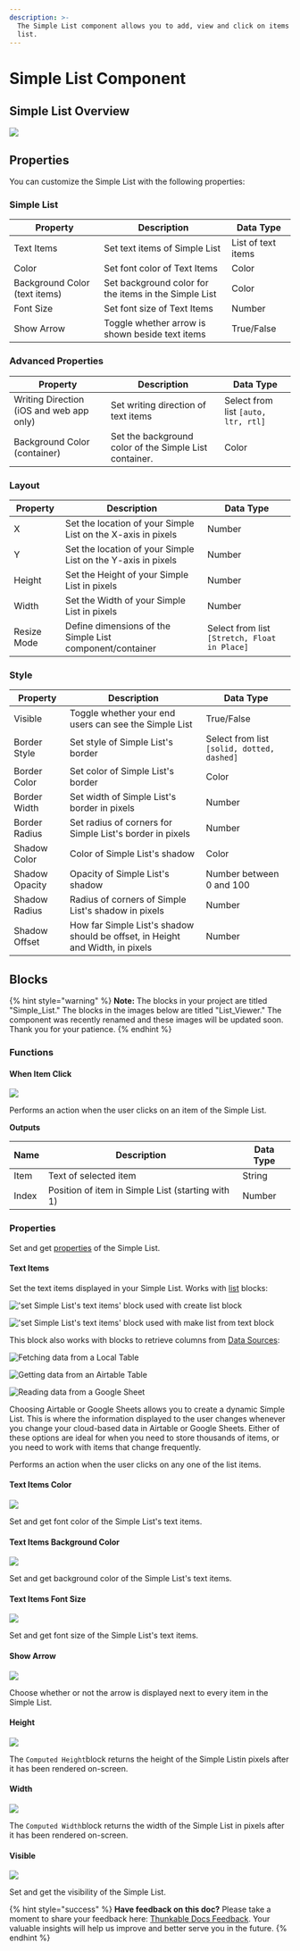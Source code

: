 ```yaml
---
description: >-
  The Simple List component allows you to add, view and click on items in a
  list.
---
```


# Simple List Component

## Simple List Overview

![](../../../.gitbook/assets/list-viewer-fig-1.png)

## Properties

You can customize the Simple List with the following properties:

### Simple List

| Property                      | Description                                           | Data Type          |
| ----------------------------- | ----------------------------------------------------- | ------------------ |
| Text Items                    | Set text items of Simple List                         | List of text items |
| Color                         | Set font color of Text Items                          | Color              |
| Background Color (text items) | Set background color for the items in the Simple List | Color              |
| Font Size                     | Set font size of Text Items                           | Number             |
| Show Arrow                    | Toggle whether arrow is shown beside text items       | True/False         |

### Advanced Properties

| Property                                 | Description                                            | Data Type                           |
| ---------------------------------------- | ------------------------------------------------------ | ----------------------------------- |
| Writing Direction (iOS and web app only) | Set writing direction of text items                    | Select from list `[auto, ltr, rtl]` |
| Background Color (container)             | Set the background color of the Simple List container. | Color                               |

### Layout

| Property    | Description                                                  | Data Type                                    |
| ----------- | ------------------------------------------------------------ | -------------------------------------------- |
| X           | Set the location of your Simple List on the X-axis in pixels | Number                                       |
| Y           | Set the location of your Simple List on the Y-axis in pixels | Number                                       |
| Height      | Set the Height of your Simple List in pixels                 | Number                                       |
| Width       | Set the Width of your Simple List in pixels                  | Number                                       |
| Resize Mode | Define dimensions of the Simple List component/container     | Select from list `[Stretch, Float in Place]` |

### Style

| Property       | Description                                                                   | Data Type                                  |
| -------------- | ----------------------------------------------------------------------------- | ------------------------------------------ |
| Visible        | Toggle whether your end users can see the Simple List                         | True/False                                 |
| Border Style   | Set style of Simple List's border                                             | Select from list `[solid, dotted, dashed]` |
| Border Color   | Set color of Simple List's border                                             | Color                                      |
| Border Width   | Set width of Simple List's border in pixels                                   | Number                                     |
| Border Radius  | Set radius of corners for Simple List's border in pixels                      | Number                                     |
| Shadow Color   | Color of Simple List's shadow                                                 | Color                                      |
| Shadow Opacity | Opacity of Simple List's shadow                                               | Number between 0 and 100                   |
| Shadow Radius  | Radius of corners of Simple List's shadow in pixels                           | Number                                     |
| Shadow Offset  | How far Simple List's shadow should be offset, in Height and Width, in pixels | Number                                     |

## Blocks

{% hint style="warning" %}
**Note:** The blocks in your project are titled "Simple\_List." The blocks in the images below are titled "List\_Viewer." The component was recently renamed and these images will be updated soon. Thank you for your patience. &#x20;
{% endhint %}

### Functions

#### When Item Click

![](../../../.gitbook/assets/select\_from\_lv.png)

Performs an action when the user clicks on an item of the Simple List.

**Outputs**

| Name  | Description                                       | Data Type |
| ----- | ------------------------------------------------- | --------- |
| Item  | Text of selected item                             | String    |
| Index | Position of item in Simple List (starting with 1) | Number    |

### Properties

Set and get [properties](list-viewer.md#properties) of the Simple List.

#### Text Items

Set the text items displayed in your Simple List. Works with [list](../../../blocks/blocks/lists.md) blocks:

!['set Simple List's text items' block used with create list block](../../../.gitbook/assets/short\_list.png)

!['set Simple List's text items' block used with make list from text block](../../../.gitbook/assets/medium\_list.png)

This block also works with blocks to retrieve columns from [Data Sources](../../../getting-started/data-sources.md):

![Fetching data from a Local Table](../../../.gitbook/assets/local-table.png)

![Getting data from an Airtable Table](../../../.gitbook/assets/airtable\_col.png)

![Reading data from a Google Sheet](<../../../.gitbook/assets/spreadsheet (1).png>)

Choosing Airtable or Google Sheets allows you to create a dynamic Simple List. This is where the information displayed to the user changes whenever you change your cloud-based data in Airtable or Google Sheets. Either of these options are ideal for when you need to store thousands of items, or you need to work with items that change frequently.&#x20;

Performs an action when the user clicks on any one of the list items.

#### Text Items Color

![](<../../../.gitbook/assets/text items color.png>)

Set and get font color of the Simple List's text items.

#### Text Items Background Color

![](../../../.gitbook/assets/lvbg.png)

Set and get background color of the Simple List's text items.

#### Text Items Font Size

![](../../../.gitbook/assets/lvfs.png)

Set and get font size of the Simple List's text items.

#### Show Arrow

![](../../../.gitbook/assets/lvsa.png)

Choose whether or not the arrow is displayed next to every item in the Simple List.

#### Height

![](../../../.gitbook/assets/lvh.png)

The `Computed Height`block returns the height of the Simple Listin pixels after it has been rendered on-screen.

#### Width

![](../../../.gitbook/assets/lvw.png)



The `Computed Width`block returns the width of the Simple List in pixels after it has been rendered on-screen.

#### Visible

![](../../../.gitbook/assets/lvv.png)

Set and get the visibility of the Simple List.

{% hint style="success" %}
**Have feedback on this doc?** Please take a moment to share your feedback here: [Thunkable Docs Feedback](https://form.asana.com/?k=UQqJPrAV\_0n0bK6mskl2SA\&d=114052394876887). Your valuable insights will help us improve and better serve you in the future.
{% endhint %}
